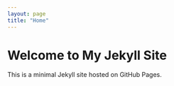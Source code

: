 ```yaml
---
layout: page
title: "Home"
---
```


# Welcome to My Jekyll Site
This is a minimal Jekyll site hosted on GitHub Pages.